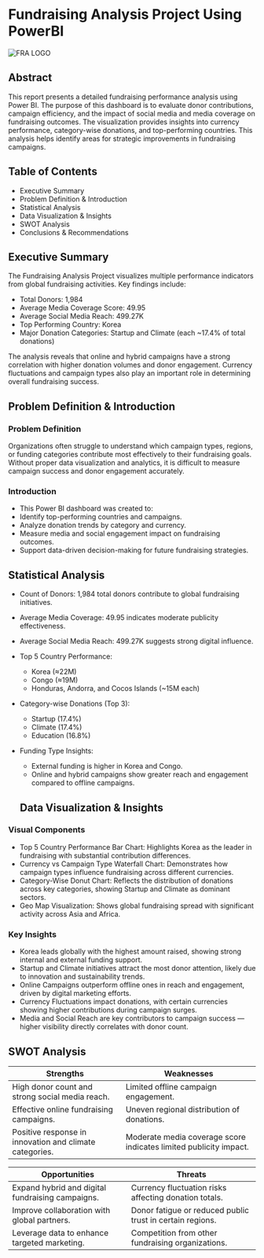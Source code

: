 # Fundraising Analysis Project Using PowerBI
![FRA LOGO](https://github.com/KumarBoste/PowerBI_Fundraising_Analysis_Project/blob/main/LOGO-1(round).png)

## Abstract
This report presents a detailed fundraising performance analysis using Power BI. The purpose of this dashboard is to evaluate donor contributions, campaign efficiency, and the impact of social media and media coverage on fundraising outcomes. The visualization provides insights into currency performance, category-wise donations, and top-performing countries. This analysis helps identify areas for strategic improvements in fundraising campaigns.

## Table of Contents
- Executive Summary
- Problem Definition & Introduction
- Statistical Analysis
- Data Visualization & Insights
- SWOT Analysis
- Conclusions & Recommendations

## Executive Summary
The Fundraising Analysis Project visualizes multiple performance indicators from global fundraising activities.
Key findings include:
- Total Donors: 1,984
- Average Media Coverage Score: 49.95
- Average Social Media Reach: 499.27K
- Top Performing Country: Korea
- Major Donation Categories: Startup and Climate (each ~17.4% of total donations)

The analysis reveals that online and hybrid campaigns have a strong correlation with higher donation volumes and donor engagement. Currency fluctuations and campaign types also play an important role in determining overall fundraising success.

## Problem Definition & Introduction
### Problem Definition
Organizations often struggle to understand which campaign types, regions, or funding categories contribute most effectively to their fundraising goals. Without proper data visualization and analytics, it is difficult to measure campaign success and donor engagement accurately.

### Introduction
- This Power BI dashboard was created to:
- Identify top-performing countries and campaigns.
- Analyze donation trends by category and currency.
- Measure media and social engagement impact on fundraising outcomes.
- Support data-driven decision-making for future fundraising strategies.

## Statistical Analysis
- Count of Donors: 1,984 total donors contribute to global fundraising initiatives.
- Average Media Coverage: 49.95 indicates moderate publicity effectiveness.
- Average Social Media Reach: 499.27K suggests strong digital influence.
- Top 5 Country Performance:
  - Korea (≈22M)
  - Congo (≈19M)
  - Honduras, Andorra, and Cocos Islands (~15M each)

- Category-wise Donations (Top 3):
  - Startup (17.4%)
  - Climate (17.4%)
  - Education (16.8%)
- Funding Type Insights:
  - External funding is higher in Korea and Congo.
  - Online and hybrid campaigns show greater reach and engagement compared to offline campaigns.

  ## Data Visualization & Insights
### Visual Components
- Top 5 Country Performance Bar Chart: Highlights Korea as the leader in fundraising with substantial contribution differences.
- Currency vs Campaign Type Waterfall Chart: Demonstrates how campaign types influence fundraising across different currencies.
- Category-Wise Donut Chart: Reflects the distribution of donations across key categories, showing Startup and Climate as dominant sectors.
- Geo Map Visualization: Shows global fundraising spread with significant activity across Asia and Africa.

### Key Insights
- Korea leads globally with the highest amount raised, showing strong internal and external funding support.
- Startup and Climate initiatives attract the most donor attention, likely due to innovation and sustainability trends.
- Online Campaigns outperform offline ones in reach and engagement, driven by digital marketing efforts.
- Currency Fluctuations impact donations, with certain currencies showing higher contributions during campaign surges.
- Media and Social Reach are key contributors to campaign success — higher visibility directly correlates with donor count.

## SWOT Analysis
| Strengths | Weaknesses |
|-----------|------------|
|High donor count and strong social media reach.|Limited offline campaign engagement.|
|Effective online fundraising campaigns.|Uneven regional distribution of donations.|
|Positive response in innovation and climate categories.|Moderate media coverage score indicates limited publicity impact.|

| Opportunities	| Threats |
|---------------|---------|
|Expand hybrid and digital fundraising campaigns.|Currency fluctuation risks affecting donation totals.|
|Improve collaboration with global partners.|Donor fatigue or reduced public trust in certain regions.|
|Leverage data to enhance targeted marketing.|Competition from other fundraising organizations.|
